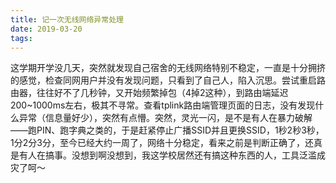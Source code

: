 ```yaml
---
title: 记一次无线网络异常处理
date: 2019-03-20
tags:
---
```

这学期开学没几天，突然就发现自己宿舍的无线网络特别不稳定，一直是十分拥挤的感觉，检查同网用户并没有发现问题，只看到了自己人，陷入沉思。尝试重启路由器，往往好不了几秒钟，又开始频繁掉包（4掉2这种），到路由端延迟200~1000ms左右，极其不寻常。查看tplink路由端管理页面的日志，没有发现什么异常（信息量好少），突然有点懵。突然，灵光一闪，是不是有人在暴力破解——跑PIN、跑字典之类的，于是赶紧停止广播SSID并且更换SSID，1秒2秒3秒，1分2分3分，至今已经大约一周了，网络十分稳定，看来之前是判断正确了，还真是有人在搞事。没想到啊没想到，我这学校居然还有搞这种东西的人，工具泛滥成灾了呵～